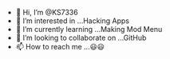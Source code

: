 - 👋 Hi, I’m @KS7336
- 👀 I’m interested in ...Hacking Apps
- 🌱 I’m currently learning ...Making Mod Menu
- 💞️ I’m looking to collaborate on ...GitHub
- 📫 How to reach me ...😃😃

<!---
KS7336/KS7336 is a ✨ special ✨ repository because its `README.md` (this file) appears on your GitHub profile.
You can click the Preview link to take a look at your changes.
--->

